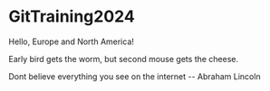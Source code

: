 # GitTraining2024
 
Hello, Europe and North America!

Early bird gets the worm, but second mouse gets the cheese.

Dont believe everything you see on the internet
-- Abraham Lincoln
